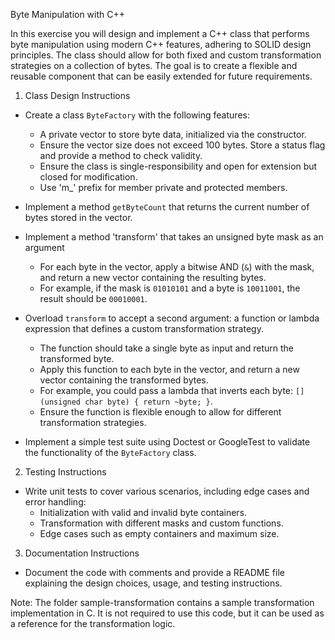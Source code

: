 Byte Manipulation with C++

In this exercise you will design and implement a C++ class that performs byte manipulation using modern C++ features, adhering to SOLID design principles. The class should allow for both fixed and custom transformation strategies on a collection of bytes. The goal is to create a flexible and reusable component that can be easily extended for future requirements.

1) Class Design Instructions
- Create a class `ByteFactory` with the following features:
  - A private vector to store byte data, initialized via the constructor.
  - Ensure the vector size does not exceed 100 bytes. Store a status flag and provide a method to check validity.
  - Ensure the class is single-responsibility and open for extension but closed for modification.
  - Use 'm_' prefix for member private and protected members.

- Implement a method `getByteCount` that returns the current number of bytes stored in the vector.

- Implement a method 'transform' that takes an unsigned byte mask as an argument  
  - For each byte in the vector, apply a bitwise AND (`&`) with the mask, and return a new vector containing the resulting bytes.  
  - For example, if the mask is `01010101` and a byte is `10011001`, the result should be `00010001`.

- Overload `transform` to accept a second argument: a function or lambda expression that defines a custom transformation strategy.  
  - The function should take a single byte as input and return the transformed byte.  
  - Apply this function to each byte in the vector, and return a new vector containing the transformed bytes.
  - For example, you could pass a lambda that inverts each byte: `[](unsigned char byte) { return ~byte; }`.
  - Ensure the function is flexible enough to allow for different transformation strategies.

- Implement a simple test suite using Doctest or GoogleTest to validate the functionality of the `ByteFactory` class.

2) Testing Instructions
- Write unit tests to cover various scenarios, including edge cases and error handling:
  - Initialization with valid and invalid byte containers.
  - Transformation with different masks and custom functions.
  - Edge cases such as empty containers and maximum size.

3) Documentation Instructions
- Document the code with comments and provide a README file explaining the design choices, usage, and testing instructions.

Note: The folder sample-transformation contains a sample transformation implementation in C. It is not required to use this code, but it can be used as a reference for the transformation logic. 